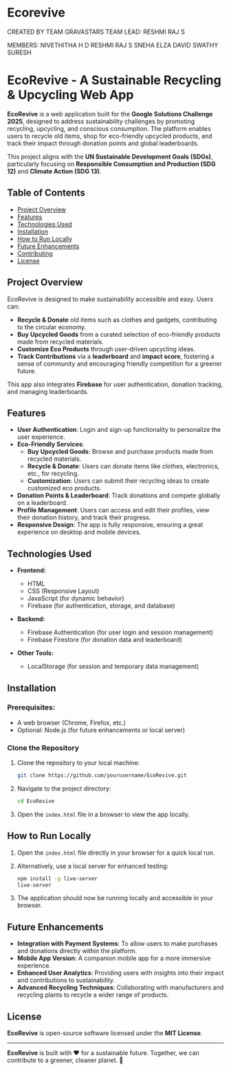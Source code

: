 # Ecorevive
CREATED BY TEAM GRAVASTARS
TEAM LEAD: RESHMI RAJ S

MEMBERS:
NIVETHITHA H D
RESHMI RAJ S
SNEHA ELZA DAVID
SWATHY SURESH

# EcoRevive - A Sustainable Recycling & Upcycling Web App

**EcoRevive** is a web application built for the **Google Solutions Challenge 2025**, designed to address sustainability challenges by promoting recycling, upcycling, and conscious consumption. The platform enables users to recycle old items, shop for eco-friendly upcycled products, and track their impact through donation points and global leaderboards.

This project aligns with the **UN Sustainable Development Goals (SDGs)**, particularly focusing on **Responsible Consumption and Production (SDG 12)** and **Climate Action (SDG 13)**.

## Table of Contents

- [Project Overview](#project-overview)
- [Features](#features)
- [Technologies Used](#technologies-used)
- [Installation](#installation)
- [How to Run Locally](#how-to-run-locally)
- [Future Enhancements](#future-enhancements)
- [Contributing](#contributing)
- [License](#license)

## Project Overview

EcoRevive is designed to make sustainability accessible and easy. Users can:

- **Recycle & Donate** old items such as clothes and gadgets, contributing to the circular economy.
- **Buy Upcycled Goods** from a curated selection of eco-friendly products made from recycled materials.
- **Customize Eco Products** through user-driven upcycling ideas.
- **Track Contributions** via a **leaderboard** and **impact score**, fostering a sense of community and encouraging friendly competition for a greener future.

This app also integrates **Firebase** for user authentication, donation tracking, and managing leaderboards.

## Features

- **User Authentication**: Login and sign-up functionality to personalize the user experience.
- **Eco-Friendly Services**: 
    - **Buy Upcycled Goods**: Browse and purchase products made from recycled materials.
    - **Recycle & Donate**: Users can donate items like clothes, electronics, etc., for recycling.
    - **Customization**: Users can submit their recycling ideas to create customized eco products.
- **Donation Points & Leaderboard**: Track donations and compete globally on a leaderboard.
- **Profile Management**: Users can access and edit their profiles, view their donation history, and track their progress.
- **Responsive Design**: The app is fully responsive, ensuring a great experience on desktop and mobile devices.

## Technologies Used

- **Frontend:**
  - HTML
  - CSS (Responsive Layout)
  - JavaScript (for dynamic behavior)
  - Firebase (for authentication, storage, and database)
  
- **Backend:**
  - Firebase Authentication (for user login and session management)
  - Firebase Firestore (for donation data and leaderboard)
  
- **Other Tools:**
  - LocalStorage (for session and temporary data management)
  
## Installation

### Prerequisites:
- A web browser (Chrome, Firefox, etc.)
- Optional: Node.js (for future enhancements or local server)

### Clone the Repository

1. Clone the repository to your local machine:

    ```bash
    git clone https://github.com/yourusername/EcoRevive.git
    ```

2. Navigate to the project directory:

    ```bash
    cd EcoRevive
    ```

3. Open the `index.html` file in a browser to view the app locally.

## How to Run Locally

1. Open the `index.html` file directly in your browser for a quick local run.

2. Alternatively, use a local server for enhanced testing:

    ```bash
    npm install -g live-server
    live-server
    ```

3. The application should now be running locally and accessible in your browser.

## Future Enhancements

- **Integration with Payment Systems**: To allow users to make purchases and donations directly within the platform.
- **Mobile App Version**: A companion mobile app for a more immersive experience.
- **Enhanced User Analytics**: Providing users with insights into their impact and contributions to sustainability.
- **Advanced Recycling Techniques**: Collaborating with manufacturers and recycling plants to recycle a wider range of products.


## License

**EcoRevive** is open-source software licensed under the **MIT License**.

---

**EcoRevive** is built with ❤️ for a sustainable future. Together, we can contribute to a greener, cleaner planet. 🌱
